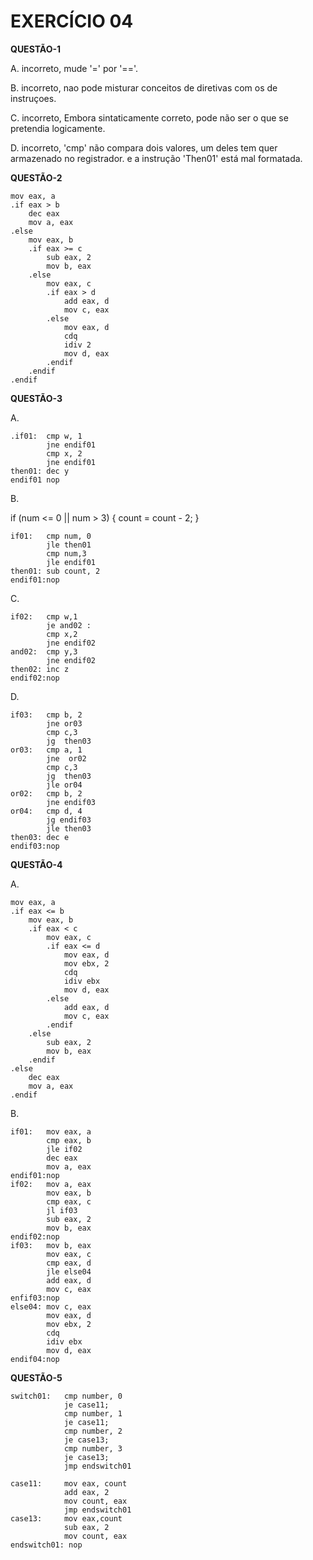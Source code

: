 # EXERCÍCIO 04


**QUESTÃO-1**

A. incorreto, mude '=' por '=='.

B. incorreto, nao pode misturar conceitos de diretivas com os de instruçoes.

C. incorreto, Embora sintaticamente correto, pode não ser o que se pretendia logicamente.

D. incorreto, 'cmp' não compara dois valores, um deles tem quer armazenado no registrador. e a instrução 'Then01' está mal formatada.



**QUESTÃO-2**

    mov eax, a
    .if eax > b
        dec eax
        mov a, eax
    .else
        mov eax, b
        .if eax >= c
            sub eax, 2
            mov b, eax
        .else
            mov eax, c
            .if eax > d
                add eax, d
                mov c, eax
            .else
                mov eax, d
                cdq
                idiv 2
                mov d, eax
            .endif
        .endif
    .endif

**QUESTÃO-3**

A. 

    .if01:  cmp w, 1
            jne endif01
            cmp x, 2
            jne endif01
    then01:	dec y
    endif01	nop
    
B. 

if (num <= 0 || num > 3) {
    count = count - 2;
}

    if01:	cmp num, 0
            jle then01
            cmp num,3
            jle endif01
    then01: sub count, 2
    endif01:nop
    
C.

    if02:	cmp w,1
            je and02 :
            cmp x,2
            jne endif02
    and02:  cmp y,3
            jne endif02
    then02: inc z
    endif02:nop
    
D.

    if03:	cmp b, 2
            jne or03
            cmp c,3
            jg  then03
    or03:	cmp a, 1
            jne  or02
            cmp c,3
            jg  then03
            jle or04
    or02:	cmp b, 2
            jne endif03
    or04:	cmp d, 4
            jg endif03
            jle then03
    then03: dec e
    endif03:nop


**QUESTÃO-4**

A.

	mov eax, a
	.if eax <= b
		mov eax, b
		.if eax < c
			mov eax, c
			.if eax <= d
				mov eax, d
				mov ebx, 2
				cdq
				idiv ebx
				mov d, eax
			.else
				add eax, d
				mov c, eax
			.endif
		.else
			sub eax, 2
			mov b, eax
		.endif
	.else
		dec eax
		mov a, eax
	.endif	
    
B.

    if01:	mov eax, a
            cmp eax, b
            jle if02
            dec eax
            mov a, eax
    endif01:nop
    if02:	mov a, eax
            mov eax, b
            cmp eax, c
            jl if03
            sub eax, 2
            mov b, eax
    endif02:nop
    if03:	mov b, eax
            mov eax, c
            cmp eax, d
            jle else04
            add eax, d
            mov c, eax
    enfif03:nop
    else04:	mov c, eax
            mov eax, d
            mov ebx, 2
            cdq
            idiv ebx
            mov d, eax
    endif04:nop	



**QUESTÃO-5**

    switch01:   cmp number, 0
                je case11;
                cmp number, 1
                je case11;
                cmp number, 2
                je case13;
                cmp number, 3
                je case13;
                jmp endswitch01

    case11:	    mov eax, count
                add eax, 2
                mov count, eax
                jmp endswitch01
    case13:     mov eax,count
                sub eax, 2
                mov count, eax
    endswitch01: nop



